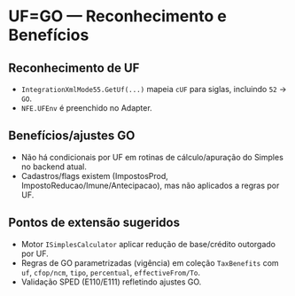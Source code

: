 # UF=GO — Reconhecimento e Benefícios

## Reconhecimento de UF
- `IntegrationXmlMode55.GetUf(...)` mapeia `cUF` para siglas, incluindo `52` → `GO`.
- `NFE.UFEnv` é preenchido no Adapter.

## Benefícios/ajustes GO
- Não há condicionais por UF em rotinas de cálculo/apuração do Simples no backend atual.
- Cadastros/flags existem (ImpostosProd, ImpostoReducao/Imune/Antecipacao), mas não aplicados a regras por UF.

## Pontos de extensão sugeridos
- Motor `ISimplesCalculator` aplicar redução de base/crédito outorgado por UF.
- Regras de GO parametrizadas (vigência) em coleção `TaxBenefits` com `uf`, `cfop/ncm`, `tipo`, `percentual`, `effectiveFrom/To`.
- Validação SPED (E110/E111) refletindo ajustes GO.
